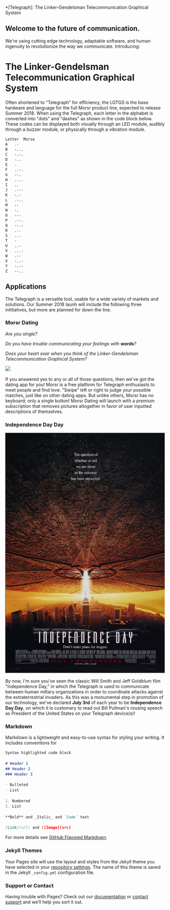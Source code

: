 *[Telegraph]: The Linker-Gendelsman Telecommunication Graphical System
## Welcome to the future of communication.

We're using cutting edge technology, adaptable software, and human ingenuity to revolutionize the way we communicate. Introducing:

# The Linker-Gendelsman Telecommunication Graphical System

Often shortened to "Telegraph" for efficiency, the LGTGS is the base hardware and language for the full Morsr product line, expected to release Summer 2018. When using the Telegraph, each letter in the alphabet is converted into "dots" and "dashes" as shown in the code block below. These codes can be displayed both visually through an LED module, audibly through a buzzer module, or physically through a vibration module.

~~~~
Letter 	Morse
A 	.-
B 	-...
C 	-.-.
D 	-..
E 	.
F 	..-.
G 	--.
H 	....
I 	..
J 	.---
K 	-.-
L 	.-..
M 	--
N 	-.
O 	---
P 	.--.
Q 	--.-
R 	.-.
S 	...
T 	-
U 	..-
V 	...-
W 	.--
X 	-..-
Y 	-.--
Z 	--..
~~~~


## Applications

The Telegraph is a versatile tool, usable for a wide variety of markets and solutions. Our Summer 2018 launh will include the following three intitiatives, but more are planned for down the line.

### Morsr Dating

_Are you single?_

_Do you have trouble communicating your feelings with **words**?_

_Does your heart soar when you think of the Linker-Gendelsman Telecommunication Graphical System?_

![](Graphics/PhoneMockupDating.png)

If you answered yes to any or all of those questions, then we've got the dating app for you! Morsr is a free platform for Telegraph enthusiasts to meet people and find love. "Swipe" left or right to judge your possible matches, just like on other dating apps. But unlike others, Morsr has no keyboard; only a single button! Morsr Dating will launch with a premium subscription that removes pictures altogether in favor of user inputted descriptions of themselves.

### Independence Day Day

![](Graphics/IndepDay.jpg)

By now, I'm sure you've seen the classic Will Smith and Jeff Goldblum film "independence Day," in which the Telegraph is used to communicate between human miltary organizations in order to coordinate attacks against the extraterrestrial invaders. As this was a monumental step in promotion of our technology, we've declared **July 3rd** of each year to be **Independence Day Day**, on which it is customary to read out Bill Pullman's rousing speech as President of the United States on your Telegraph device(s)!

### Markdown

Markdown is a lightweight and easy-to-use syntax for styling your writing. It includes conventions for

```markdown
Syntax highlighted code block

# Header 1
## Header 2
### Header 3

- Bulleted
- List

1. Numbered
2. List

**Bold** and _Italic_ and `Code` text

[Link](url) and ![Image](src)
```

For more details see [GitHub Flavored Markdown](https://guides.github.com/features/mastering-markdown/).

### Jekyll Themes

Your Pages site will use the layout and styles from the Jekyll theme you have selected in your [repository settings](https://github.com/Sgendelsman/Morsr/settings). The name of this theme is saved in the Jekyll `_config.yml` configuration file.

### Support or Contact

Having trouble with Pages? Check out our [documentation](https://help.github.com/categories/github-pages-basics/) or [contact support](https://github.com/contact) and we’ll help you sort it out.
